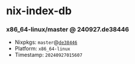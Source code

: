 # nix-index-db
### x86_64-linux/master @ 240927.de38446
- Nixpkgs: `master`@[`de38446`](https://github.com/NixOS/nixpkgs/commit/de38446996523da09e299aee94ceb73bd83a8bb4)
- Platform: `x86_64-linux`
- Timestamp: `20240927015607`
